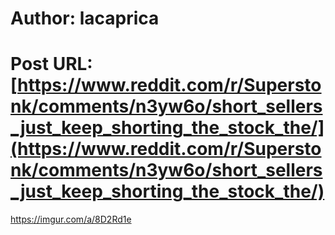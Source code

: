 # Author: lacaprica
# Post URL: [https://www.reddit.com/r/Superstonk/comments/n3yw6o/short_sellers_just_keep_shorting_the_stock_the/](https://www.reddit.com/r/Superstonk/comments/n3yw6o/short_sellers_just_keep_shorting_the_stock_the/)


https://imgur.com/a/8D2Rd1e